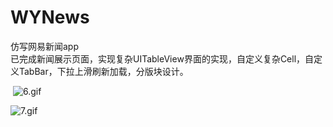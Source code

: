 # WYNews
仿写网易新闻app  
已完成新闻展示页面，实现复杂UITableView界面的实现，自定义复杂Cell，自定义TabBar，下拉上滑刷新加载，分版块设计。

 ![6.gif](http://ww4.sinaimg.cn/mw690/5665f137jw1f94gv1gy6wg20a80ifkjm.gif)

![7.gif](http://ww2.sinaimg.cn/mw690/5665f137jw1f94gv5xl9cg20a80ifx6p.gif)
